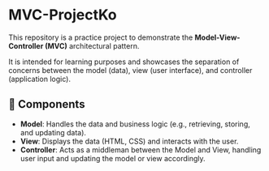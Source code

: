# MVC-ProjectKo

This repository is a practice project to demonstrate the **Model-View-Controller (MVC)** architectural pattern.

It is intended for learning purposes and showcases the separation of concerns between the model (data), view (user interface), and controller (application logic).

## 🧩 Components

- **Model**: Handles the data and business logic (e.g., retrieving, storing, and updating data).
- **View**: Displays the data (HTML, CSS) and interacts with the user.
- **Controller**: Acts as a middleman between the Model and View, handling user input and updating the model or view accordingly.
